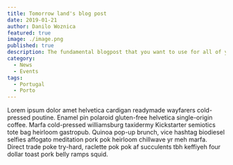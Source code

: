 ```yaml
---
title: Tomorrow land's blog post
date: 2019-01-21
author: Danilo Woznica
featured: true
image: ./image.png
published: true
description: The fundamental blogpost that you want to use for all of your post  starting from now until next 5 year
category:
  - News
  - Events
tags:
  - Portugal
  - Porto
---
```

Lorem ipsum dolor amet helvetica cardigan readymade wayfarers cold-pressed poutine. Enamel pin polaroid gluten-free helvetica single-origin coffee. Marfa cold-pressed williamsburg taxidermy Kickstarter semiotics tote bag heirloom gastropub. Quinoa pop-up brunch, vice hashtag biodiesel selfies affogato meditation pork pok heirloom chillwave yr meh marfa. Direct trade poke try-hard, raclette pok pok af succulents tbh keffiyeh four dollar toast pork belly ramps squid.